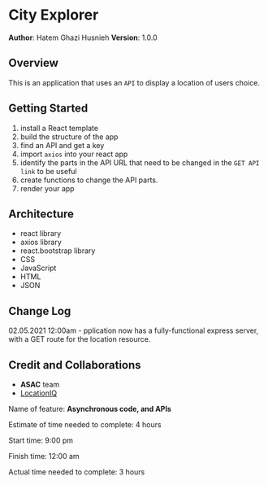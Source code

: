 # City Explorer

**Author**: Hatem Ghazi Husnieh
**Version**: 1.0.0

## Overview
This is an application that uses an `API` to display a location of users choice.

## Getting Started
1. install a React template
1. build the structure of the app
1. find an API and get a key
1. import `axios` into your react app
1. identify the parts in the API URL that need to be changed in the `GET API link` to be useful
1. create functions to change the API parts.
1. render your app

## Architecture
- react library
- axios library
- react.bootstrap library
- CSS
- JavaScript
- HTML
- JSON 

## Change Log
02.05.2021 12:00am - pplication now has a fully-functional express server, with a GET route for the location resource.


## Credit and Collaborations
- **ASAC** team
- [LocationIQ](https://locationiq.com/)

Name of feature: **Asynchronous code, and APIs**

Estimate of time needed to complete: 4 hours

Start time: 9:00 pm

Finish time: 12:00 am

Actual time needed to complete: 3 hours